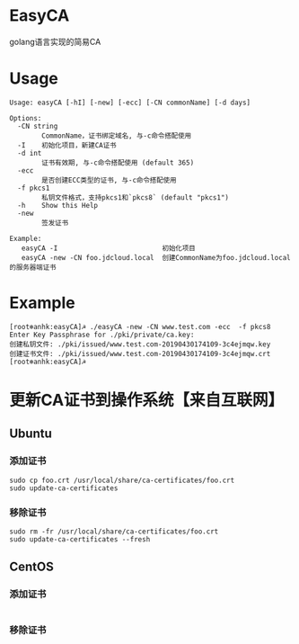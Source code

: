 # EasyCA
golang语言实现的简易CA

# Usage
```
Usage: easyCA [-hI] [-new] [-ecc] [-CN commonName] [-d days]

Options:
  -CN string
    	CommonName，证书绑定域名, 与-c命令搭配使用
  -I	初始化项目，新建CA证书
  -d int
    	证书有效期, 与-c命令搭配使用 (default 365)
  -ecc
    	是否创建ECC类型的证书, 与-c命令搭配使用
  -f pkcs1
    	私钥文件格式，支持pkcs1和`pkcs8` (default "pkcs1")
  -h	Show this Help
  -new
    	签发证书

Example:
   easyCA -I                          初始化项目
   easyCA -new -CN foo.jdcloud.local  创建CommonName为foo.jdcloud.local的服务器端证书
```

# Example
```
[root❄anhk:easyCA]☭ ./easyCA -new -CN www.test.com -ecc  -f pkcs8
Enter Key Passphrase for ./pki/private/ca.key: 
创建私钥文件: ./pki/issued/www.test.com-20190430174109-3c4ejmqw.key
创建证书文件: ./pki/issued/www.test.com-20190430174109-3c4ejmqw.crt
[root❄anhk:easyCA]☭ 
```

# 更新CA证书到操作系统【来自互联网】

## Ubuntu
### 添加证书
```
sudo cp foo.crt /usr/local/share/ca-certificates/foo.crt
sudo update-ca-certificates
```
### 移除证书
```
sudo rm -fr /usr/local/share/ca-certificates/foo.crt
sudo update-ca-certificates --fresh
```

## CentOS
### 添加证书
```
```
### 移除证书
```
```
